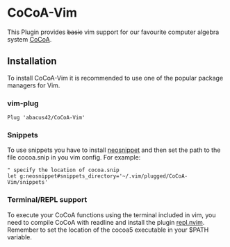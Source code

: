 # CoCoA-Vim

This Plugin provides <s>basic</s> vim support for our favourite computer algebra system [CoCoA](http://cocoa.dima.unige.it/).

## Installation

To install CoCoA-Vim it is recommended to use one of the popular package managers for Vim.

### vim-plug

```vim
Plug 'abacus42/CoCoA-Vim'
```

### Snippets
To use snippets you have to install [neosnippet](https://github.com/Shougo/neosnippet.vim) and then set the path to the
file cocoa.snip in you vim config. For example:

```vim
" specify the location of cocoa.snip
let g:neosnippet#snippets_directory='~/.vim/plugged/CoCoA-Vim/snippets'
```

### Terminal/REPL support

To execute your CoCoA functions using the terminal included in vim, you need to compile CoCoA with readline and install
the plugin [repl.nvim](https://gitlab.com/HiPhish/repl.nvim). Remember to set the location of the cocoa5 executable in
your \$PATH variable.
